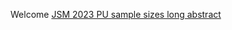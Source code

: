 Welcome
[JSM 2023 PU sample sizes long abstract](https://github.com/revans011/jsm_2023/blob/main/documents/positive_unlabeled_design_abstract.md)
